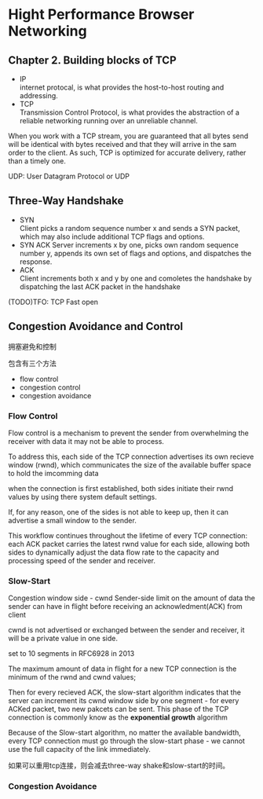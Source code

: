 # Hight Performance Browser Networking

## Chapter 2. Building blocks of TCP

* IP  
internet protocal, is what provides the host-to-host routing and addressing.
* TCP  
Transmission Control Protocol, is what provides the abstraction of a reliable networking running over an unreliable channel.

When you work with a TCP stream, you are guaranteed that all bytes send will be identical with bytes received and that they will arrive in the sam order to the client. As such, TCP is optimized for accurate delivery, rather than a timely one.

UDP: User Datagram Protocol or UDP


## Three-Way Handshake

* SYN  
Client picks a random sequence number x and sends a SYN packet, which may also include additional TCP flags and options.
* SYN ACK
Server increments x by one, picks own random sequence number y, appends its own set of flags and options, and dispatches the response.
* ACK  
Client increments both x and y by one and comoletes the handshake by dispatching the last ACK packet in the handshake


(TODO)TFO: TCP Fast open


## Congestion Avoidance and Control
拥塞避免和控制

包含有三个方法
* flow control
* congestion control
* congestion avoidance

### Flow Control
Flow control is a mechanism to prevent the sender from overwhelming the receiver with data it may not be able to process.  

To address this, each side of the TCP connection advertises its own recieve window (rwnd), which communicates the size of the available buffer space to hold the imcomming data


when the connection is first established, both sides initiate their rwnd values by using there system default settings.

If, for any reason, one of the sides is not able to keep up, then it can advertise a small window to the sender.

This workflow continues throughout the lifetime of every TCP connection: each ACK packet carries the latest rwnd value for each side, allowing both sides to dynamically adjust the data flow rate to the capacity and processing speed of the sender and receiver.


### Slow-Start


Congestion window side - cwnd
Sender-side limit on the amount of data the sender can have in flight before receiving an acknowledment(ACK) from client

cwnd is not advertised or exchanged between the sender and receiver, it will be a private value in one side.

set to 10 segments in RFC6928 in 2013

The maximum amount of data in flight for a new TCP connection is the minimum of the rwnd and cwnd values;

Then for every recieved ACK, the slow-start algorithm indicates that the server can increment its cwnd window side by one segment - for every ACKed packet, two new pakcets can be sent.
This phase of the TCP connection is commonly know as the **exponential growth** algorithm  


Because of the Slow-start algorithm, no matter the available bandwidth, every TCP connection must go through the slow-start phase - we cannot use the full capacity of the link immediately.

如果可以重用tcp连接，则会减去three-way shake和slow-start的时间。

### Congestion Avoidance
